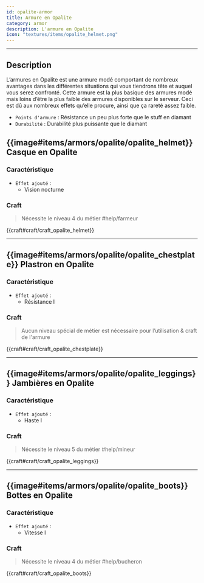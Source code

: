 ```yaml
---
id: opalite-armor
title: Armure en Opalite
category: armor
description: L'armure en Opalite 
icon: "textures/items/opalite_helmet.png"
---
```

___

## Description 

L’armures en Opalite est une armure modé comportant de nombreux avantages dans les différentes situations qui vous tiendrons tête et auquel vous serez confronté. 
Cette armure est la plus basique des armures modé mais loins d’être la plus faible des armures disponibles sur le serveur. 
Ceci est dû aux nombreux effets qu’elle procure, ainsi que ça rareté assez faible.

- ``Points d'armure`` : Résistance un peu plus forte que le stuff en diamant
- ``Durabilité`` : Durabilité plus puissante que le diamant

## {{image#items/armors/opalite/opalite_helmet}} Casque en Opalite

### Caractéristique

- ``Effet ajouté`` : 
    * Vision nocturne

### Craft 

> Nécessite le niveau 4 du métier #help/farmeur

{{craft#craft/craft_opalite_helmet}} 

---

## {{image#items/armors/opalite/opalite_chestplate}} Plastron en Opalite

### Caractéristique

- ``Effet ajouté`` : 
    * Résistance I

### Craft 

> Aucun niveau spécial de métier est nécessaire pour l’utilisation & craft de l'armure

{{craft#craft/craft_opalite_chestplate}} 

---

## {{image#items/armors/opalite/opalite_leggings}} Jambières en Opalite

### Caractéristique

- ``Effet ajouté`` : 
    * Haste I

### Craft 

> Nécessite le niveau 5 du métier #help/mineur

{{craft#craft/craft_opalite_leggings}} 

---

## {{image#items/armors/opalite/opalite_boots}} Bottes en Opalite

### Caractéristique

- ``Effet ajouté`` : 
    * Vitesse I

### Craft 

> Nécessite le niveau 4 du métier #help/bucheron

{{craft#craft/craft_opalite_boots}} 
